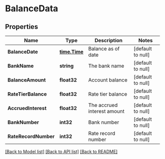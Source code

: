 # BalanceData

## Properties
Name | Type | Description | Notes
------------ | ------------- | ------------- | -------------
**BalanceDate** | [**time.Time**](time.Time.md) | Balance as of date | [default to null]
**BankName** | **string** | The bank name | [default to null]
**BalanceAmount** | **float32** | Account balance | [default to null]
**RateTierBalance** | **float32** | Rate tier balance | [default to null]
**AccruedInterest** | **float32** | The accrued interest amount | [default to null]
**BankNumber** | **int32** | Bank number | [default to null]
**RateRecordNumber** | **int32** | Rate record number | [default to null]

[[Back to Model list]](../README.md#documentation-for-models) [[Back to API list]](../README.md#documentation-for-api-endpoints) [[Back to README]](../README.md)


